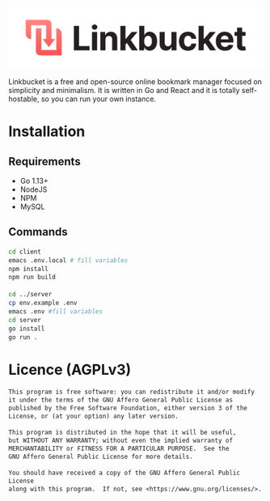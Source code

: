 ![Linkbucket Logo](Logo.svg)

Linkbucket is a free and open-source online bookmark manager focused on simplicity and minimalism. It is written in Go and React and it is totally self-hostable, so you can run your own instance.

# Installation

## Requirements
+ Go 1.13+
+ NodeJS
+ NPM
+ MySQL

## Commands
```sh
cd client
emacs .env.local # fill variables
npm install
npm run build

cd ../server
cp env.example .env
emacs .env #fill variables
cd server
go install
go run .
```

# Licence (AGPLv3)
```
This program is free software: you can redistribute it and/or modify
it under the terms of the GNU Affero General Public License as
published by the Free Software Foundation, either version 3 of the
License, or (at your option) any later version.

This program is distributed in the hope that it will be useful,
but WITHOUT ANY WARRANTY; without even the implied warranty of
MERCHANTABILITY or FITNESS FOR A PARTICULAR PURPOSE.  See the
GNU Affero General Public License for more details.

You should have received a copy of the GNU Affero General Public License
along with this program.  If not, see <https://www.gnu.org/licenses/>.
```